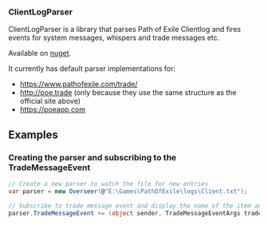 ### ClientLogParser ###

ClientLogParser is a library that parses Path of Exile Clientlog and fires events for system messages, whispers and trade messages etc.

Available on [nuget](https://www.nuget.org/packages/ClientLogParser/).

It currently has default parser implementations for:
 - https://www.pathofexile.com/trade/
 - http://poe.trade (only because they use the same structure as the official site above)
 - https://poeapp.com

## Examples ##

### Creating the parser and subscribing to the TradeMessageEvent ###

```csharp
// Create a new parser to watch the file for new entries
var parser = new Overseer(@"E:\Games\PathOfExile\logs\Client.txt");

// Subscribe to trade message event and display the name of the item and the price he wants to buy for
parser.TradeMessageEvent += (object sender, TradeMessageEventArgs tradeMessage) => Console.WriteLine(tradeMessage.Item.Name + ": " + tradeMessage.Item.Price);
```
